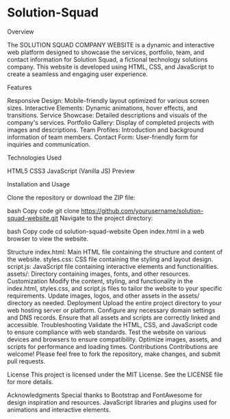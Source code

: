 # Solution-Squad
Overview

The SOLUTION SQUAD COMPANY WEBSITE is a dynamic and interactive web platform designed to showcase the services, portfolio, team, and contact information for Solution Squad, a fictional technology solutions company. This website is developed using HTML, CSS, and JavaScript to create a seamless and engaging user experience.

Features

Responsive Design: Mobile-friendly layout optimized for various screen sizes.
Interactive Elements: Dynamic animations, hover effects, and transitions.
Service Showcase: Detailed descriptions and visuals of the company's services.
Portfolio Gallery: Display of completed projects with images and descriptions.
Team Profiles: Introduction and background information of team members.
Contact Form: User-friendly form for inquiries and communication.

Technologies Used

HTML5
CSS3
JavaScript (Vanilla JS)
Preview

Installation and Usage

Clone the repository or download the ZIP file:

bash
Copy code
git clone https://github.com/yourusername/solution-squad-website.git
Navigate to the project directory:

bash
Copy code
cd solution-squad-website
Open index.html in a web browser to view the website.

Structure
index.html: Main HTML file containing the structure and content of the website.
styles.css: CSS file containing the styling and layout design.
script.js: JavaScript file containing interactive elements and functionalities.
assets/: Directory containing images, fonts, and other resources.
Customization
Modify the content, styling, and functionality in the index.html, styles.css, and script.js files to tailor the website to your specific requirements.
Update images, logos, and other assets in the assets/ directory as needed.
Deployment
Upload the entire project directory to your web hosting server or platform.
Configure any necessary domain settings and DNS records.
Ensure that all assets and scripts are correctly linked and accessible.
Troubleshooting
Validate the HTML, CSS, and JavaScript code to ensure compliance with web standards.
Test the website on various devices and browsers to ensure compatibility.
Optimize images, assets, and scripts for performance and loading times.
Contributions
Contributions are welcome! Please feel free to fork the repository, make changes, and submit pull requests.

License
This project is licensed under the MIT License. See the LICENSE file for more details.

Acknowledgments
Special thanks to Bootstrap and FontAwesome for design inspiration and resources.
JavaScript libraries and plugins used for animations and interactive elements.
